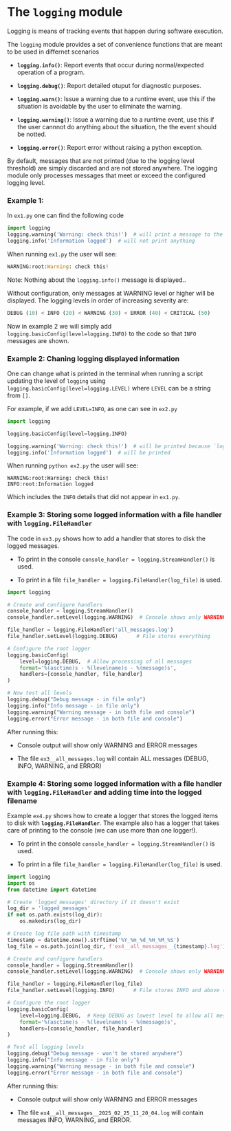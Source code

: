 
# The `logging` module

Logging is means of tracking events that happen during software execution.

The `logging` module provides a set of convenience functions that are meant to be used in differnet scenarios



- **`logging.info()`**: Report events that occur during normal/expected operation of a program.

- **`logging.debug()`**: Report detailed otuput for diagnostic purposes.

- **`logging.warn()`**: Issue a warning due to a runtime event, use this if the situation is avoidable by the user to eliminate the warning.

- **`logging.warning()`**: Issue a warning due to a runtime event, use this if the user cannnot do anything about the situation, the the event should be notted.

- **`logging.error()`**: Report error without raising a python exception.


By default, messages that are not printed (due to the logging level threshold) are simply discarded and are not stored anywhere. The logging module only processes messages that meet or exceed the configured logging level.



### Example 1:

In `ex1.py` one can find the following code

```python
import logging
logging.warning('Warning: check this!')  # will print a message to the console
logging.info('Information logged')  # will not print anything
```

When running `ex1.py` the user will see:

```python
WARNING:root:Warning: check this!
```

Note: Nothing about the `logging.info()` message is displayed..

Without configuration, only messages at WARNING level or higher will be displayed. The logging levels in order of increasing severity are:
    
```python
DEBUG (10) < INFO (20) < WARNING (30) < ERROR (40) < CRITICAL (50)
```

Now in example 2 we will simply add `logging.basicConfig(level=logging.INFO)` to the code so that `INFO` messages are shown.



### Example 2: Chaning logging displayed information

One can change what is printed in the terminal when running a script updating the level of `logging` using `logging.basicConfig(level=logging.LEVEL)`
where `LEVEL` can be a string from `[]`.

For example, if we add `LEVEL=INFO`, as one can see in `ex2.py`


```python
import logging

logging.basicConfig(level=logging.INFO)

logging.warning('Warning: check this!')  # will be printed because `logging.basicConfig(level=logging.INFO)`
logging.info('Information logged')  # will be printed
```

When running `python ex2.py` the user will see:

```
WARNING:root:Warning: check this!
INFO:root:Information logged
```

Which includes the `INFO` details that did not appear in `ex1.py`.



### Example 3: Storing some logged information with a file handler with **`logging.FileHandler`**


The code in  `ex3.py` shows how to add a handler that stores to disk the logged messages.

- To print in the console `console_handler = logging.StreamHandler()` is used. 

- To print in a file `file_handler = logging.FileHandler(log_file)` is used.


```python
import logging

# Create and configure handlers
console_handler = logging.StreamHandler()
console_handler.setLevel(logging.WARNING)  # Console shows only WARNING and above

file_handler = logging.FileHandler('all_messages.log')
file_handler.setLevel(logging.DEBUG)      # File stores everything

# Configure the root logger
logging.basicConfig(
    level=logging.DEBUG,  # Allow processing of all messages
    format='%(asctime)s - %(levelname)s - %(message)s',
    handlers=[console_handler, file_handler]
)

# Now test all levels
logging.debug("Debug message - in file only")
logging.info("Info message - in file only")
logging.warning("Warning message - in both file and console")
logging.error("Error message - in both file and console")
```


After running this:

- Console output will show only WARNING and ERROR messages

- The file `ex3__all_messages.log` will contain ALL messages (DEBUG, INFO, WARNING, and ERROR)




### Example 4: Storing some logged information with a file handler with **`logging.FileHandler`** and adding time into the logged filename


Example `ex4.py` shows how to create a logger that stores the logged items to disk with **`logging.FileHandler`**. The example also has a logger that takes care of printing to the console (we can use more than one logger!).

- To print in the console `console_handler = logging.StreamHandler()` is used. 

- To print in a file `file_handler = logging.FileHandler(log_file)` is used.

 
```python
import logging
import os
from datetime import datetime

# Create 'logged_messages' directory if it doesn't exist
log_dir = 'logged_messages'
if not os.path.exists(log_dir):
    os.makedirs(log_dir)

# Create log file path with timestamp
timestamp = datetime.now().strftime('%Y_%m_%d_%H_%M_%S')
log_file = os.path.join(log_dir, f'ex4__all_messages__{timestamp}.log')

# Create and configure handlers
console_handler = logging.StreamHandler()
console_handler.setLevel(logging.WARNING)  # Console shows only WARNING and above

file_handler = logging.FileHandler(log_file)
file_handler.setLevel(logging.INFO)      # File stores INFO and above (changed from DEBUG)

# Configure the root logger
logging.basicConfig(
    level=logging.DEBUG,  # Keep DEBUG as lowest level to allow all messages to be processed
    format='%(asctime)s - %(levelname)s - %(message)s',
    handlers=[console_handler, file_handler]
)

# Test all logging levels
logging.debug("Debug message - won't be stored anywhere")
logging.info("Info message - in file only")
logging.warning("Warning message - in both file and console")
logging.error("Error message - in both file and console")
```


After running this:

- Console output will show only WARNING and ERROR messages

- The file `ex4__all_messages__2025_02_25_11_20_04.log` will contain messages INFO, WARNING, and ERROR.

